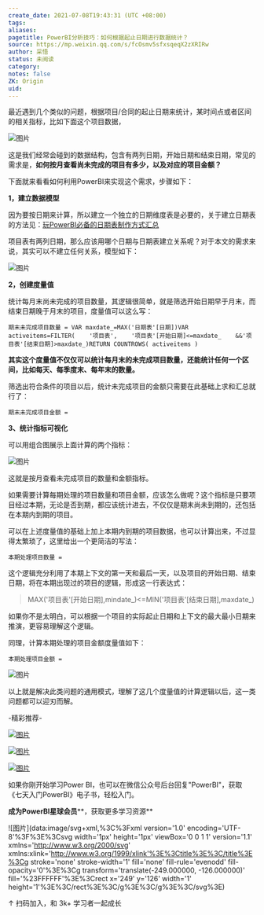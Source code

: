 ```yaml
---
create_date: 2021-07-08T19:43:31 (UTC +08:00)
tags:
aliases:
pagetitle: PowerBI分析技巧：如何根据起止日期进行数据统计？
source: https://mp.weixin.qq.com/s/fcOsmv5sfxsqeqX2zXRIRw
author: 采悟
status: 未阅读
category:
notes: false
ZK: Origin
uid:
---
```


最近遇到几个类似的问题，根据项目/合同的起止日期来统计，某时间点或者区间的相关指标，比如下面这个项目数据，

![图片](https://mmbiz.qpic.cn/mmbiz_png/aHEbZtANQJMcdDEoeYbmbcMJ9eTlc1f1VM2icjbMuoKPwicuOZibkQo2IhyiblwfnU03pmDJbGF0JkRQl3FwcGkluA/640?wx_fmt=png&wxfrom=5&wx_lazy=1&wx_co=1)

这是我们经常会碰到的数据结构，包含有两列日期，开始日期和结束日期，常见的需求是，**如何按月查看尚未完成的项目有多少，以及对应的项目金额？**

下面就来看看如何利用PowerBI来实现这个需求，步骤如下：

**1，建立数据模型**

因为要按日期来计算，所以建立一个独立的日期维度表是必要的，关于建立日期表的方法见：[玩PowerBI必备的日期表制作方式汇总](http://mp.weixin.qq.com/s?__biz=MzA4MzQwMjY4MA==&mid=2484067654&idx=1&sn=905c186a9cbd91159b6615924a2d5068&chksm=8e0c7791b97bfe87623904f7002cd6cb726f711c6e7a289a36c9a4973964d907493aa2397fe7&scene=21#wechat_redirect)  

项目表有两列日期，那么应该用哪个日期与日期表建立关系呢？对于本文的需求来说，其实可以不建立任何关系，模型如下：

![图片](https://mmbiz.qpic.cn/mmbiz_png/aHEbZtANQJMcdDEoeYbmbcMJ9eTlc1f1U2YrPU1PSqbBaw2xSwk0eohXXmS5hgiag47bjNttjxFguNOn51203tg/640?wx_fmt=png&wxfrom=5&wx_lazy=1&wx_co=1)

**2，创建度量值**  

统计每月末尚未完成的项目数量，其逻辑很简单，就是筛选开始日期早于月末，而结束日期晚于月末的项目，度量值可以这么写：

```
期末未完成项目数量 = VAR maxdate_=MAX('日期表'[日期])VAR activeitems=FILTER(    '项目表',    '项目表'[开始日期]<=maxdate_    &&'项目表'[结束日期]>maxdate_)RETURN COUNTROWS( activeitems )
```

**其实这个度量值不仅仅可以统计每月末的未完成项目数量，还能统计任何一个区间，比如每天、每季度末、每年末的数量。**

筛选出符合条件的项目以后，统计未完成项目的金额只需要在此基础上求和汇总就行了：  

```
期末未完成项目金额 = 
```

**3、统计指标可视化**  

可以用组合图展示上面计算的两个指标：  

![图片](https://mmbiz.qpic.cn/mmbiz_png/aHEbZtANQJM4TySZ4yJOcQPzq5DtJyYSHWbUia0qIkTGLe2iceSIGK7Dttib8YgFlqYz3P4ed4vRtE6Xj2mphyWiaA/640?wx_fmt=png&wxfrom=5&wx_lazy=1&wx_co=1)

这就是按月查看未完成项目的数量和金额指标。  

如果需要计算每期处理的项目数量和项目金额，应该怎么做呢？这个指标是只要项目经过本期，无论是否到期，都应该统计进去，不仅仅是期末尚未到期的，还包括在本期内到期的项目。

可以在上述度量值的基础上加上本期内到期的项目数据，也可以计算出来，不过显得太繁琐了，这里给出一个更简洁的写法：

```
本期处理项目数量 = 
```

这个逻辑充分利用了本期上下文的第一天和最后一天，以及项目的开始日期、结束日期，将在本期出现过的项目的逻辑，形成这一行表达式：

> MAX('项目表'\[开始日期\],mindate\_)<=MIN('项目表'\[结束日期\],maxdate\_)

如果你不是太明白，可以根据一个项目的实际起止日期和上下文的最大最小日期来推演，更容易理解这个逻辑。

同理，计算本期处理的项目金额度量值如下：  

```
本期处理项目金额 = 
```

![图片](https://mmbiz.qpic.cn/mmbiz_png/aHEbZtANQJM4TySZ4yJOcQPzq5DtJyYS4FYWp4jgY21AIHdIuWXNWjP0kCwe9h2RFCCX5JqmI2iblX3Bic2HsqsQ/640?wx_fmt=png&wxfrom=5&wx_lazy=1&wx_co=1)

以上就是解决此类问题的通用模式，理解了这几个度量值的计算逻辑以后，这一类问题都可以迎刃而解。

\-精彩推荐-

[![图片](https://mmbiz.qpic.cn/mmbiz_jpg/aHEbZtANQJOojexubCy39PJZJic24XlI9IC8Fhx57SVYiciave3T7sAxeLXXZgrAzhAsUHXC3dxpU1fp72ChD8ibfw/640?wx_fmt=jpeg&wxfrom=5&wx_lazy=1&wx_co=1)](http://mp.weixin.qq.com/s?__biz=MzA4MzQwMjY4MA==&mid=2484074255&idx=1&sn=0c183ee84fd7fcc4e9dfb6baf39580c0&chksm=8e0c5dd8b97bd4ce1a617be83fe88938a0ba49668102ca3d10794c0e530f38c2950df75cf2ee&scene=21#wechat_redirect)

[![图片](https://mmbiz.qpic.cn/mmbiz_jpg/aHEbZtANQJP8Cvmfx7v8oUqdoQaMmuDAG2GibhzIydz7aGIyMr9drbJx6vevzfXib5D6NFtuR4Qu3TVQibQRqrVWg/640?wx_fmt=jpeg&wxfrom=5&wx_lazy=1&wx_co=1)](http://mp.weixin.qq.com/s?__biz=MzA4MzQwMjY4MA==&mid=2484072351&idx=1&sn=fabb08c54790ac1225b470fd647c7a5e&chksm=8e0c4548b97bcc5e0450f1945a2c76039bbb42650bcb1edbc856820836d63d32af4c7780e31a&scene=21#wechat_redirect)

[![图片](https://mmbiz.qpic.cn/mmbiz_jpg/aHEbZtANQJMst6LMfyIX5sg2QmEtLfjxR5h1x8nrN7ibw97H9HjLSB59iaf2JLMtwY8OUcKiacK35ybYfpaoVNuGQ/640?wx_fmt=jpeg&wxfrom=5&wx_lazy=1&wx_co=1)](http://mp.weixin.qq.com/s?__biz=MzA4MzQwMjY4MA==&mid=2484071399&idx=1&sn=44b4ba20c1cbe657f77b6c8d144b2b30&chksm=8e0c4130b97bc826d87746723f940404ce82ac9ebb38572bbfb1a89d7a48aaa750dffd92a28d&scene=21#wechat_redirect)

如果你刚开始学习Power BI，也可以在微信公众号后台回复"PowerBI"，获取《七天入门PowerBI》电子书，轻松入门。

**成为PowerBI星球会员****，获取更多学习资源**

![图片](data:image/svg+xml,%3C%3Fxml version='1.0' encoding='UTF-8'%3F%3E%3Csvg width='1px' height='1px' viewBox='0 0 1 1' version='1.1' xmlns='http://www.w3.org/2000/svg' xmlns:xlink='http://www.w3.org/1999/xlink'%3E%3Ctitle%3E%3C/title%3E%3Cg stroke='none' stroke-width='1' fill='none' fill-rule='evenodd' fill-opacity='0'%3E%3Cg transform='translate(-249.000000, -126.000000)' fill='%23FFFFFF'%3E%3Crect x='249' y='126' width='1' height='1'%3E%3C/rect%3E%3C/g%3E%3C/g%3E%3C/svg%3E)

↑ 扫码加入，和 3k+ 学习者一起成长

